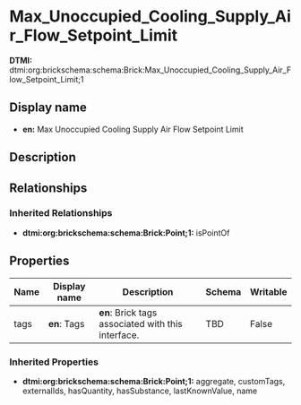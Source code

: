 # Max_Unoccupied_Cooling_Supply_Air_Flow_Setpoint_Limit
**DTMI:** dtmi:org:brickschema:schema:Brick:Max_Unoccupied_Cooling_Supply_Air_Flow_Setpoint_Limit;1
## Display name
- **en:** Max Unoccupied Cooling Supply Air Flow Setpoint Limit
## Description
## Relationships
### Inherited Relationships
* **dtmi:org:brickschema:schema:Brick:Point;1:** isPointOf
## Properties
|Name|Display name|Description|Schema|Writable|
|-|-|-|-|-|
|tags|**en**: Tags|**en**: Brick tags associated with this interface.|TBD|False|
### Inherited Properties
* **dtmi:org:brickschema:schema:Brick:Point;1:** aggregate, customTags, externalIds, hasQuantity, hasSubstance, lastKnownValue, name
